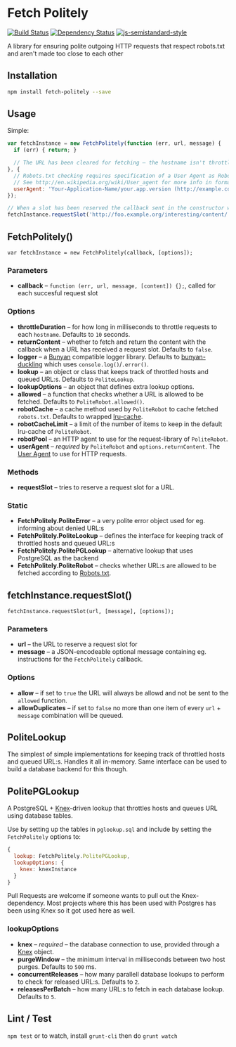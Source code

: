# Fetch Politely

[![Build Status](https://travis-ci.org/voxpelli/node-fetch-politely.svg?branch=master)](https://travis-ci.org/voxpelli/node-fetch-politely)
[![Dependency Status](https://gemnasium.com/voxpelli/node-fetch-politely.svg)](https://gemnasium.com/voxpelli/node-fetch-politely)
[![js-semistandard-style](https://img.shields.io/badge/code%20style-semistandard-brightgreen.svg?style=flat)](https://github.com/Flet/semistandard)

A library for ensuring polite outgoing HTTP requests that respect robots.txt and aren't made too close to each other

## Installation

```bash
npm install fetch-politely --save
```

## Usage

Simple:

```javascript
var fetchInstance = new FetchPolitely(function (err, url, message) {
  if (err) { return; }

  // The URL has been cleared for fetching – the hostname isn't throttled and robots.txt doesn't ban it
}, {
  // Robots.txt checking requires specification of a User Agent as Robots.txt can contain User Agent specific rules
  // See http://en.wikipedia.org/wiki/User_agent for more info in format
  userAgent: 'Your-Application-Name/your.app.version (http://example.com/optional/full/app/url)',
});

// When a slot has been reserved the callback sent in the constructor will be called
fetchInstance.requestSlot('http://foo.example.org/interesting/content/');
```

## FetchPolitely()

`var fetchInstance = new FetchPolitely(callback, [options]);`

### Parameters

* **callback** – `function (err, url, message, [content]) {};`, called for each succesful request slot

### Options

* **throttleDuration** – for how long in milliseconds to throttle requests to each `hostname`. Defaults to `10` seconds.
* **returnContent** – whether to fetch and return the content with the callback when a URL has received a request slot. Defaults to `false`.
* **logger** – a [Bunyan](https://github.com/trentm/node-bunyan) compatible logger library. Defaults to [bunyan-duckling](https://github.com/bloglovin/node-bunyan-duckling) which uses `console.log()`/`.error()`.
* **lookup** – an object or class that keeps track of throttled hosts and queued URL:s. Defaults to `PoliteLookup`.
* **lookupOptions** – an object that defines extra lookup options.
* **allowed** – a function that checks whether a URL is allowed to be fetched. Defaults to `PoliteRobot.allowed()`.
* **robotCache** – a cache method used by `PoliteRobot` to cache fetched `robots.txt`. Defaults to wrapped [lru-cache](https://www.npmjs.com/package/lru-cache).
* **robotCacheLimit** – a limit of the number of items to keep in the default lru-cache of `PoliteRobot`.
* **robotPool** – an HTTP agent to use for the request-library of `PoliteRobot`.
* **userAgent** – _required_ by `PoliteRobot` and `options.returnContent`. The [User Agent](http://en.wikipedia.org/wiki/User_agent) to use for HTTP requests.

### Methods

* **requestSlot** – tries to reserve a request slot for a URL.

### Static

* **FetchPolitely.PoliteError** – a very polite error object used for eg. informing about denied URL:s
* **FetchPolitely.PoliteLookup** – defines the interface for keeping track of throttled hosts and queued URL:s
* **FetchPolitely.PolitePGLookup** – alternative lookup that uses PostgreSQL as the backend
* **FetchPolitely.PoliteRobot** – checks whether URL:s are allowed to be fetched according to [Robots.txt](http://en.wikipedia.org/wiki/Robots_exclusion_standard).

## fetchInstance.requestSlot()

`fetchInstance.requestSlot(url, [message], [options]);`

### Parameters

* **url** – the URL to reserve a request slot for
* **message** – a JSON-encodeable optional message containing eg. instructions for the `FetchPolitely` callback.

### Options

* **allow** – if set to `true` the URL will always be allowd and not be sent to the `allowed` function.
* **allowDuplicates** – if set to `false` no more than one item of every `url` + `message` combination will be queued.

## PoliteLookup

The simplest of simple implementations for keeping track of throttled hosts and queued URL:s. Handles it all in-memory. Same interface can be used to build a database backend for this though.

## PolitePGLookup

A PostgreSQL + [Knex](http://knexjs.org/)-driven lookup that throttles hosts and queues URL using database tables.

Use by setting up the tables in `pglookup.sql` and include by setting the `FetchPolitely` options to:

```javascript
{
  lookup: FetchPolitely.PolitePGLookup,
  lookupOptions: {
    knex: knexInstance
  }
}
```

Pull Requests are welcome if someone wants to pull out the Knex-dependency. Most projects where this has been used with Postgres has been using Knex so it got used here as well.

### lookupOptions

* **knex** – *required* – the database connection to use, provided through a [Knex](http://knexjs.org/) object.
* **purgeWindow** – the minimum interval in milliseconds between two host purges. Defaults to `500` ms.
* **concurrentReleases** – how many parallell database lookups to perform to check for released URL:s. Defaults to `2`.
* **releasesPerBatch** – how many URL:s to fetch in each database lookup. Defaults to `5`.

## Lint / Test

`npm test` or to watch, install `grunt-cli` then do `grunt watch`
